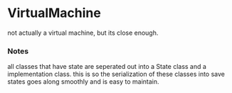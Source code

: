 # VirtualMachine
not actually a virtual machine, but its close enough.

### Notes
all classes that have state are seperated out into a State class and a implementation class. 
this is so the serialization of these classes into save states goes along smoothly and is easy to maintain.